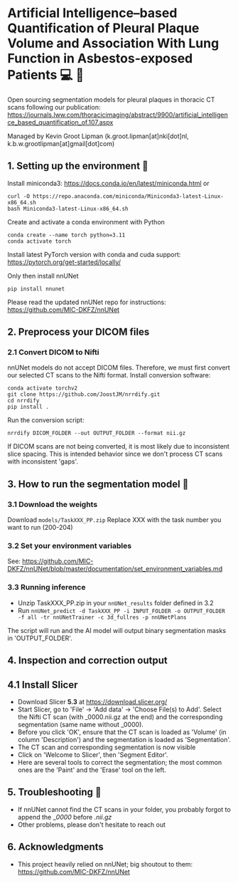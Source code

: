 # Artificial Intelligence–based Quantification of Pleural Plaque Volume and Association With Lung Function in Asbestos-exposed Patients :computer: :mag_right: 
Open sourcing segmentation models for pleural plaques in thoracic CT scans following our publication: https://journals.lww.com/thoracicimaging/abstract/9900/artificial_intelligence_based_quantification_of.107.aspx

Managed by Kevin Groot Lipman (k.groot.lipman[at]nki[dot]nl, k.b.w.grootlipman[at]gmail[dot]com)

## 1. Setting up the environment :deciduous_tree:
Install miniconda3: https://docs.conda.io/en/latest/miniconda.html
or 
```
curl -O https://repo.anaconda.com/miniconda/Miniconda3-latest-Linux-x86_64.sh
bash Miniconda3-latest-Linux-x86_64.sh
 ```
Create and activate a conda environment with Python
```
conda create --name torch python=3.11
conda activate torch
 ```
Install latest PyTorch version with conda and cuda support: https://pytorch.org/get-started/locally/

Only then install nnUNet

```
pip install nnunet
 ```

Please read the updated nnUNet repo for instructions: https://github.com/MIC-DKFZ/nnUNet


## 2. Preprocess your DICOM files 
### 2.1 Convert DICOM to Nifti
nnUNet models do not accept DICOM files. Therefore, we must first convert our selected CT scans to the Nifti format.
Install conversion software:
```
conda activate torchv2
git clone https://github.com/JoostJM/nrrdify.git
cd nrrdify
pip install .
 ```
Run the conversion script:

```
nrrdify DICOM_FOLDER --out OUTPUT_FOLDER --format nii.gz
 ```
If DICOM scans are not being converted, it is most likely due to inconsistent slice spacing. This is intended behavior since we don't process CT scans with inconsistent 'gaps'.

## 3. How to run the segmentation model 🚀 

### 3.1 Download the weights

Download ``models/TaskXXX_PP.zip``
Replace XXX with the task number you want to run (200-204)

### 3.2 Set your environment variables
See: https://github.com/MIC-DKFZ/nnUNet/blob/master/documentation/set_environment_variables.md

### 3.3 Running inference
- Unzip TaskXXX_PP.zip in your ``nnUNet_results`` folder defined in 3.2
- Run ``nnUNet_predict -d TaskXXX_PP -i INPUT_FOLDER -o OUTPUT_FOLDER -f all -tr nnUNetTrainer -c 3d_fullres -p nnUNetPlans``

The script will run and the AI model will output binary segmentation masks in 'OUTPUT_FOLDER'.

## 4. Inspection and correction output
## 4.1 Install Slicer 
- Download Slicer **5.3** at https://download.slicer.org/
- Start Slicer, go to 'File' -> 'Add data' -> 'Choose File(s) to Add'. Select the Nifti CT scan (with _0000.nii.gz at the end) and the corresponding segmentation (same name without _0000).
- Before you click 'OK', ensure that the CT scan is loaded as 'Volume' (in column 'Description') and the segmentation is loaded as 'Segmentation'.
- The CT scan and corresponding segmentation is now visible
- Click on 'Welcome to Slicer', then 'Segment Editor'.
- Here are several tools to correct the segmentation; the most common ones are the 'Paint' and the 'Erase' tool on the left.

## 5. Troubleshooting 🔨 
- If nnUNet cannot find the CT scans in your folder, you probably forgot to append the __0000_ before _.nii.gz_
- Other problems, please don't hesitate to reach out
  
## 6. Acknowledgments 
- This project heavily relied on nnUNet; big shoutout to them: https://github.com/MIC-DKFZ/nnUNet

